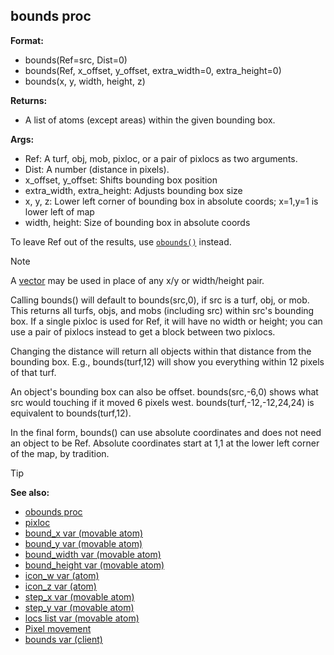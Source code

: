 ## bounds proc


**Format:**
+   bounds(Ref=src, Dist=0)
+   bounds(Ref, x_offset, y_offset, extra_width=0, extra_height=0)
+   bounds(x, y, width, height, z)

**Returns:**
+   A list of atoms (except areas) within the given bounding box.

**Args:**
+   Ref: A turf, obj, mob, pixloc, or a pair of pixlocs as two
    arguments.
+   Dist: A number (distance in pixels).
+   x_offset, y_offset: Shifts bounding box position
+   extra_width, extra_height: Adjusts bounding box size
+   x, y, z: Lower left corner of bounding box in absolute coords;
    x=1,y=1 is lower left of map
+   width, height: Size of bounding box in absolute coords

To leave Ref out of the results, use [`obounds()`](/ref/proc/obounds.md)  instead.

> [!NOTE]
> A [vector](/ref/vector.md) may be used in place of any x/y or width/height pair.

Calling bounds() will default to bounds(src,0), if src is a
turf, obj, or mob. This returns all turfs, objs, and mobs (including
src) within src\'s bounding box. If a single pixloc is used for Ref, it
will have no width or height; you can use a pair of pixlocs instead to
get a block between two pixlocs. 

Changing the distance will return all objects within that distance from the bounding box. E.g.,
bounds(turf,12) will show you everything within 12 pixels of that turf.


An object\'s bounding box can also be offset. bounds(src,-6,0)
shows what src would touching if it moved 6 pixels west.
bounds(turf,-12,-12,24,24) is equivalent to bounds(turf,12). 

In the final form, bounds() can use absolute coordinates and does not need
an object to be Ref. Absolute coordinates start at 1,1 at the lower left
corner of the map, by tradition. 

> [!TIP] 
> **See also:**
> +   [obounds proc](/ref/proc/obounds.md) 
> +   [pixloc](/ref/pixloc.md) 
> +   [bound_x var (movable atom)](/ref/atom/movable/var/bound_x.md) 
> +   [bound_y var (movable atom)](/ref/atom/movable/var/bound_y.md) 
> +   [bound_width var (movable atom)](/ref/atom/movable/var/bound_width.md) 
> +   [bound_height var (movable atom)](/ref/atom/movable/var/bound_height.md) 
> +   [icon_w var (atom)](/ref/atom/var/icon_w.md) 
> +   [icon_z var (atom)](/ref/atom/var/icon_z.md) 
> +   [step_x var (movable atom)](/ref/atom/movable/var/step_x.md) 
> +   [step_y var (movable atom)](/ref/atom/movable/var/step_y.md) 
> +   [locs list var (movable atom)](/ref/atom/movable/var/locs.md) 
> +   [Pixel movement](/ref/notes/pixel-movement.md) 
> +   [bounds var (client)](/ref/client/var/bounds.md) 